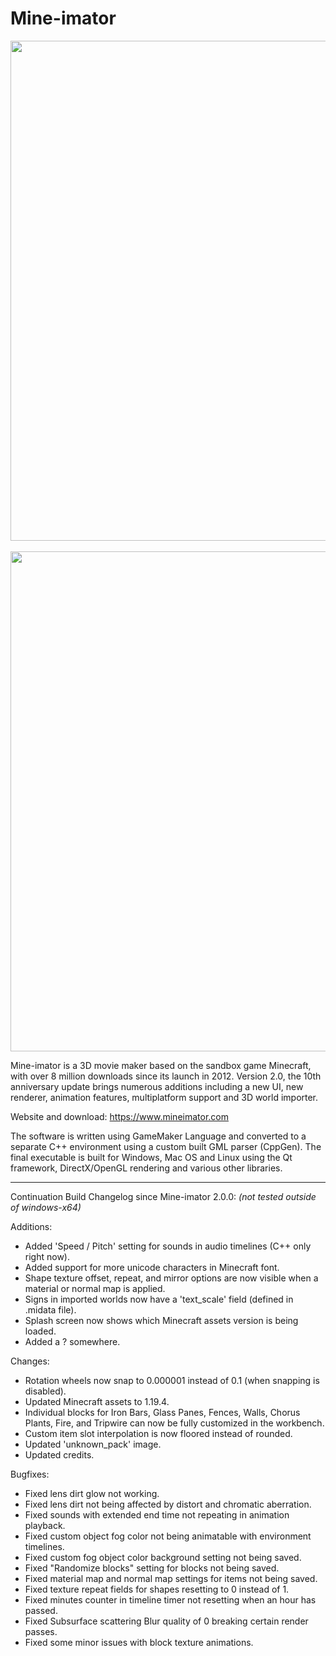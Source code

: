 # Mine-imator

<p align="center">
  <img src="https://www.mineimatorforums.com/uploads/monthly_2021_08/image.png.4699187f1f02be8222a5bf5100c1738f.png" width=800/>
  <br/>
  <br/>
  <img src="https://www.mineimatorforums.com/uploads/monthly_2023_03/336815532_programview.png.9212aa1f6d1bed63411408aa5e905ce0.png" width=800/>
</p>

Mine-imator is a 3D movie maker based on the sandbox game Minecraft, with over 8 million downloads since its launch in 2012. Version 2.0, the 10th anniversary update brings numerous additions including a new UI, new renderer, animation features, multiplatform support and 3D world importer.

Website and download: https://www.mineimator.com

The software is written using GameMaker Language and converted to a separate C++ environment using a custom built GML parser (CppGen). The final executable is built for Windows, Mac OS and Linux using the Qt framework, DirectX/OpenGL rendering and various other libraries.

<hr/>

Continuation Build Changelog since Mine-imator 2.0.0:
<i>(not tested outside of windows-x64)</i>

Additions:
<ul>
  <li>Added 'Speed / Pitch' setting for sounds in audio timelines (C++ only right now).</li>
  <li>Added support for more unicode characters in Minecraft font.</li>
  <li>Shape texture offset, repeat, and mirror options are now visible when a material or normal map is applied.</li>
  <li>Signs in imported worlds now have a 'text_scale' field (defined in .midata file).</li>
  <li>Splash screen now shows which Minecraft assets version is being loaded.</li>
  <li>Added a ? somewhere.</li>
</ul>

Changes:
<ul>
  <li>Rotation wheels now snap to 0.000001 instead of 0.1 (when snapping is disabled).</li>
  <li>Updated Minecraft assets to 1.19.4.</li>
  <li>Individual blocks for Iron Bars, Glass Panes, Fences, Walls, Chorus Plants, Fire, and Tripwire can now be fully customized in the workbench.</li>
  <li>Custom item slot interpolation is now floored instead of rounded.</li>
  <li>Updated 'unknown_pack' image.</li>
  <li>Updated credits.</li>
</ul>
  
Bugfixes:
<ul>
  <li>Fixed lens dirt glow not working.</li>
  <li>Fixed lens dirt not being affected by distort and chromatic aberration.</li>
  <li>Fixed sounds with extended end time not repeating in animation playback.</li>
  <li>Fixed custom object fog color not being animatable with environment timelines.</li>
  <li>Fixed custom fog object color background setting not being saved.</li>
  <li>Fixed "Randomize blocks" setting for blocks not being saved.</li>
  <li>Fixed material map and normal map settings for items not being saved.</li>
  <li>Fixed texture repeat fields for shapes resetting to 0 instead of 1.</li>
  <li>Fixed minutes counter in timeline timer not resetting when an hour has passed.</li>
  <li>Fixed Subsurface scattering Blur quality of 0 breaking certain render passes.</li>
  <li>Fixed some minor issues with block texture animations.</li>
</ul>
